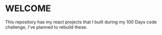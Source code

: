 # WELCOME
This repository has my react projects that I built during my 100 Days code challenge, I've planned to rebuild these.